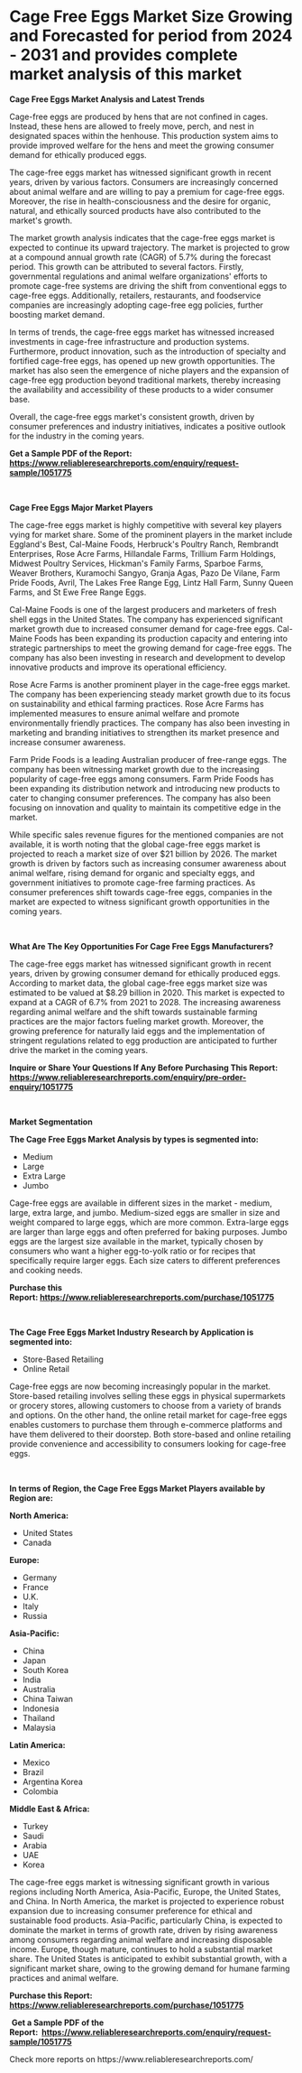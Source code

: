 <p><h1>Cage Free Eggs Market Size Growing and Forecasted for period from 2024 - 2031 and provides complete market analysis of this market</h1></p><p><strong>Cage Free Eggs Market Analysis and Latest Trends</strong></p>
<p><p>Cage-free eggs are produced by hens that are not confined in cages. Instead, these hens are allowed to freely move, perch, and nest in designated spaces within the henhouse. This production system aims to provide improved welfare for the hens and meet the growing consumer demand for ethically produced eggs.</p><p>The cage-free eggs market has witnessed significant growth in recent years, driven by various factors. Consumers are increasingly concerned about animal welfare and are willing to pay a premium for cage-free eggs. Moreover, the rise in health-consciousness and the desire for organic, natural, and ethically sourced products have also contributed to the market's growth.</p><p>The market growth analysis indicates that the cage-free eggs market is expected to continue its upward trajectory. The market is projected to grow at a compound annual growth rate (CAGR) of 5.7% during the forecast period. This growth can be attributed to several factors. Firstly, governmental regulations and animal welfare organizations' efforts to promote cage-free systems are driving the shift from conventional eggs to cage-free eggs. Additionally, retailers, restaurants, and foodservice companies are increasingly adopting cage-free egg policies, further boosting market demand.</p><p>In terms of trends, the cage-free eggs market has witnessed increased investments in cage-free infrastructure and production systems. Furthermore, product innovation, such as the introduction of specialty and fortified cage-free eggs, has opened up new growth opportunities. The market has also seen the emergence of niche players and the expansion of cage-free egg production beyond traditional markets, thereby increasing the availability and accessibility of these products to a wider consumer base.</p><p>Overall, the cage-free eggs market's consistent growth, driven by consumer preferences and industry initiatives, indicates a positive outlook for the industry in the coming years.</p></p>
<p><strong>Get a Sample PDF of the Report:&nbsp; <a href="https://www.reliableresearchreports.com/enquiry/request-sample/1051775">https://www.reliableresearchreports.com/enquiry/request-sample/1051775</a></strong></p>
<p>&nbsp;</p>
<p><strong>Cage Free Eggs Major Market Players</strong></p>
<p><p>The cage-free eggs market is highly competitive with several key players vying for market share. Some of the prominent players in the market include Eggland's Best, Cal-Maine Foods, Herbruck's Poultry Ranch, Rembrandt Enterprises, Rose Acre Farms, Hillandale Farms, Trillium Farm Holdings, Midwest Poultry Services, Hickman's Family Farms, Sparboe Farms, Weaver Brothers, Kuramochi Sangyo, Granja Agas, Pazo De Vilane, Farm Pride Foods, Avril, The Lakes Free Range Egg, Lintz Hall Farm, Sunny Queen Farms, and St Ewe Free Range Eggs.</p><p>Cal-Maine Foods is one of the largest producers and marketers of fresh shell eggs in the United States. The company has experienced significant market growth due to increased consumer demand for cage-free eggs. Cal-Maine Foods has been expanding its production capacity and entering into strategic partnerships to meet the growing demand for cage-free eggs. The company has also been investing in research and development to develop innovative products and improve its operational efficiency.</p><p>Rose Acre Farms is another prominent player in the cage-free eggs market. The company has been experiencing steady market growth due to its focus on sustainability and ethical farming practices. Rose Acre Farms has implemented measures to ensure animal welfare and promote environmentally friendly practices. The company has also been investing in marketing and branding initiatives to strengthen its market presence and increase consumer awareness.</p><p>Farm Pride Foods is a leading Australian producer of free-range eggs. The company has been witnessing market growth due to the increasing popularity of cage-free eggs among consumers. Farm Pride Foods has been expanding its distribution network and introducing new products to cater to changing consumer preferences. The company has also been focusing on innovation and quality to maintain its competitive edge in the market.</p><p>While specific sales revenue figures for the mentioned companies are not available, it is worth noting that the global cage-free eggs market is projected to reach a market size of over $21 billion by 2026. The market growth is driven by factors such as increasing consumer awareness about animal welfare, rising demand for organic and specialty eggs, and government initiatives to promote cage-free farming practices. As consumer preferences shift towards cage-free eggs, companies in the market are expected to witness significant growth opportunities in the coming years.</p></p>
<p>&nbsp;</p>
<p><strong>What Are The Key Opportunities For Cage Free Eggs Manufacturers?</strong></p>
<p><p>The cage-free eggs market has witnessed significant growth in recent years, driven by growing consumer demand for ethically produced eggs. According to market data, the global cage-free eggs market size was estimated to be valued at $8.29 billion in 2020. This market is expected to expand at a CAGR of 6.7% from 2021 to 2028. The increasing awareness regarding animal welfare and the shift towards sustainable farming practices are the major factors fueling market growth. Moreover, the growing preference for naturally laid eggs and the implementation of stringent regulations related to egg production are anticipated to further drive the market in the coming years.</p></p>
<p><strong>Inquire or Share Your Questions If Any Before Purchasing This Report: <a href="https://www.reliableresearchreports.com/enquiry/pre-order-enquiry/1051775">https://www.reliableresearchreports.com/enquiry/pre-order-enquiry/1051775</a></strong></p>
<p>&nbsp;</p>
<p><strong>Market Segmentation</strong></p>
<p><strong>The Cage Free Eggs Market Analysis by types is segmented into:</strong></p>
<p><ul><li>Medium</li><li>Large</li><li>Extra Large</li><li>Jumbo</li></ul></p>
<p><p>Cage-free eggs are available in different sizes in the market - medium, large, extra large, and jumbo. Medium-sized eggs are smaller in size and weight compared to large eggs, which are more common. Extra-large eggs are larger than large eggs and often preferred for baking purposes. Jumbo eggs are the largest size available in the market, typically chosen by consumers who want a higher egg-to-yolk ratio or for recipes that specifically require larger eggs. Each size caters to different preferences and cooking needs.</p></p>
<p><strong>Purchase this Report:&nbsp;<a href="https://www.reliableresearchreports.com/purchase/1051775">https://www.reliableresearchreports.com/purchase/1051775</a></strong></p>
<p>&nbsp;</p>
<p><strong>The Cage Free Eggs Market Industry Research by Application is segmented into:</strong></p>
<p><ul><li>Store-Based Retailing</li><li>Online Retail</li></ul></p>
<p><p>Cage-free eggs are now becoming increasingly popular in the market. Store-based retailing involves selling these eggs in physical supermarkets or grocery stores, allowing customers to choose from a variety of brands and options. On the other hand, the online retail market for cage-free eggs enables customers to purchase them through e-commerce platforms and have them delivered to their doorstep. Both store-based and online retailing provide convenience and accessibility to consumers looking for cage-free eggs.</p></p>
<p>&nbsp;</p>
<p><strong>In terms of Region, the Cage Free Eggs Market Players available by Region are:</strong></p>
<p>
    <p> <strong> North America: </strong>
        <ul>
            <li>United States</li>
            <li>Canada</li>
        </ul>
        </p> 
    <p> <strong> Europe: </strong>
        <ul>
            <li>Germany</li>
            <li>France</li>
            <li>U.K.</li>
            <li>Italy</li>
            <li>Russia</li>
        </ul>
        </p> 
    <p> <strong> Asia-Pacific: </strong>
        <ul>
            <li>China</li>
            <li>Japan</li>
            <li>South Korea</li>
            <li>India</li>
            <li>Australia</li>
            <li>China Taiwan</li>
            <li>Indonesia</li>
            <li>Thailand</li>
            <li>Malaysia</li>
        </ul>
        </p> 
    <p> <strong> Latin America: </strong>
        <ul>
            <li>Mexico</li>
            <li>Brazil</li>
            <li>Argentina Korea</li>
            <li>Colombia</li>
        </ul>
        </p> 
    <p> <strong> Middle East & Africa: </strong>
        <ul>
            <li>Turkey</li>
            <li>Saudi</li>
            <li>Arabia</li>
            <li>UAE</li>
            <li>Korea</li>
        </ul>
    </p>
    </p>
<p><p>The cage-free eggs market is witnessing significant growth in various regions including North America, Asia-Pacific, Europe, the United States, and China. In North America, the market is projected to experience robust expansion due to increasing consumer preference for ethical and sustainable food products. Asia-Pacific, particularly China, is expected to dominate the market in terms of growth rate, driven by rising awareness among consumers regarding animal welfare and increasing disposable income. Europe, though mature, continues to hold a substantial market share. The United States is anticipated to exhibit substantial growth, with a significant market share, owing to the growing demand for humane farming practices and animal welfare.</p></p>
<p><strong>Purchase this Report: <a href="https://www.reliableresearchreports.com/purchase/1051775">https://www.reliableresearchreports.com/purchase/1051775</a></strong></p>
<p>&nbsp;<strong>Get a Sample PDF of the Report:&nbsp;&nbsp;<a href="https://www.reliableresearchreports.com/enquiry/request-sample/1051775">https://www.reliableresearchreports.com/enquiry/request-sample/1051775</a></strong></p>
<p><strong></strong></p>
<p>Check more reports on https://www.reliableresearchreports.com/</p>